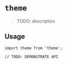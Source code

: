 # `theme`

> TODO: description

## Usage

```
import theme from 'theme';

// TODO: DEMONSTRATE API
```
